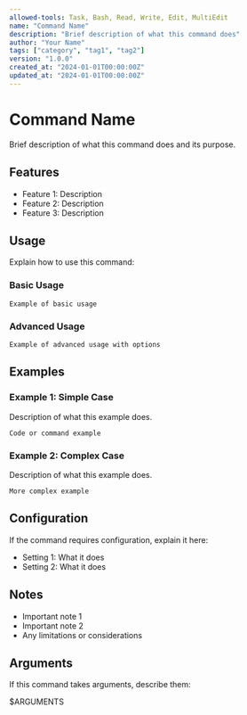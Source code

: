 ```yaml
---
allowed-tools: Task, Bash, Read, Write, Edit, MultiEdit
name: "Command Name"
description: "Brief description of what this command does"
author: "Your Name"
tags: ["category", "tag1", "tag2"]
version: "1.0.0"
created_at: "2024-01-01T00:00:00Z"
updated_at: "2024-01-01T00:00:00Z"
---
```


# Command Name

Brief description of what this command does and its purpose.

## Features

- Feature 1: Description
- Feature 2: Description
- Feature 3: Description

## Usage

Explain how to use this command:

### Basic Usage
```
Example of basic usage
```

### Advanced Usage
```
Example of advanced usage with options
```

## Examples

### Example 1: Simple Case
Description of what this example does.

```
Code or command example
```

### Example 2: Complex Case
Description of what this example does.

```
More complex example
```

## Configuration

If the command requires configuration, explain it here:

- Setting 1: What it does
- Setting 2: What it does

## Notes

- Important note 1
- Important note 2
- Any limitations or considerations

## Arguments

If this command takes arguments, describe them:

$ARGUMENTS